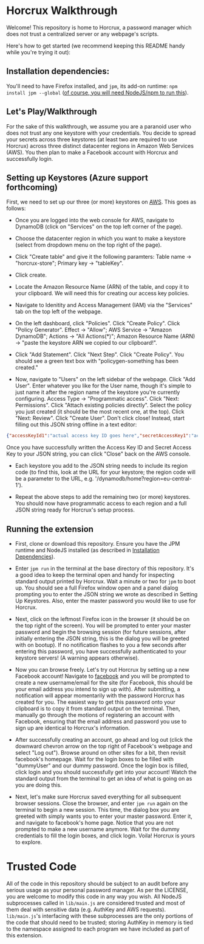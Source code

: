 # Horcrux Walkthrough

Welcome! This repository is home to Horcrux, a password manager which does not
trust a centralized server or any webpage's scripts.

Here's how to get started (we recommend keeping this README handy while you're
trying it out):

## Installation dependencies:
You'll need to have Firefox installed, and `jpm`, its add-on runtime:
`npm install jpm --global` ([of course, you will need NodeJS/npm to run
this](https://developer.mozilla.org/en-US/Add-ons/SDK/Tools/jpm)).


## Let's Play/Walkthrough
For the sake of this walkthrough, we assume you are a paranoid user who does not trust any one keystore with your
credentials. You decide to spread your secrets across three keystores (at least
two are required to use Horcrux) across three distinct datacenter regions in Amazon Web Services (AWS). You then plan to make a Facebook account with Horcrux and successfully login.

## Setting up Keystores (Azure support forthcoming)

 First, we need to set up our three (or more) keystores on
[AWS](https://console.aws.amazon.com). This goes as follows:

- Once you are logged into the web console for AWS, navigate to DynamoDB (click on
"Services" on the top left corner of the page).

- Choose the datacenter region in which you want to make a keystore (select from
  dropdown menu on the top right of the page).

- Click "Create table" and give it the following paramters: 
  Table name -> "horcrux-store"; Primary key -> "tableKey".

- Click create.

- Locate the Amazon Resource Name (ARN) of the table, and copy it to your
  clipboard. We will need this for creating our access key policies.

- Navigate to Idenitity and Access Management (IAM) via the "Services" tab on
  the top left of the webpage.

- On the left dashboard, click "Policies". Click "Create Policy". Click "Policy
  Generator". Effect -> "Allow"; AWS Service -> "Amazon DynamoDB"; Actions ->
"All Actions(\*)"; Amazon Resource Name (ARN) -> "paste the keystore ARN we
copied to our clipboard!".

- Click "Add Statement". Click "Next Step". Click "Create Policy". You should
  see a green text box with "policygen-something has been created."

- Now, navigate to "Users" on the left sidebar of the webpage. Click "Add User".
  Enter whatever you like for the User name, though it's simple to just name it
after the region name of the keystore you're currently configuring. Access Type
-> "Programmatic access". Click "Next: Permissions". Click "Attach existing
policies directly". Select the policy you just created (it should be the most
recent one, at the top). Click "Next: Review". Click "Create User". Don't click
close! Instead, start filling out this JSON string offline in a text editor:
```JSON
{"accessKeyId1":"actual access key ID goes here","secretAccessKey1":"actual secret key goes here","region1":"one of AWS regions, e.g. eu-central-1","accessKeyId2":"second keystore access id","secretAccessKey2":"another secret access key","region2":"a different jurisdiction"}
```
Once you have successfully written the Access Key ID and Secret Access Key to your
JSON string, you can click "Close" back on the AWS console.

- Each keystore you add to the JSON string needs to include its region code (to find this, look at
the URL for your keystore; the region code will be a parameter to the URL, e.g. '/dynamodb/home?region=eu-central-1').

- Repeat the above steps to add the remaining two (or more) keystores. You should now have
  programmatic access to each region and a full JSON string ready for Horcrux's
setup process.

## Running the extension
- First, clone or download this repository. Ensure you have the JPM runtime and
  NodeJS installed (as
  described in [Installation Dependencies](#installation-dependencies)).

- Enter `jpm run` in the terminal at the base directory of this repository. It's
  a good idea to keep the terminal open and handy for inspecting standard output
printed by Horcrux. Wait a minute or two for `jpm` to boot up. You should see a
full Firefox window open and a panel dialog prompting you to enter the JSON
string we wrote as described in Setting Up Keystores. Also, enter the master
password you would like to use for Horcrux.

- Next, click on the leftmost Firefox icon in the browser (it should be on the
  top right of the screen). You will be prompted to enter your master password
and begin the browsing session (for future sessions, after initially entering
the JSON string, this is the dialog you will be greeted with on bootup). If no
notification flashes to you a few seconds after entering this password, you have
successfully authenticated to your keystore servers! (A warning appears
otherwise).

- Now you can browse freely. Let's try out Horcrux by setting up a new Facebook
  account! Navigate to [facebook](https://www.facebook.com) and you will be
prompted to create a new username/email for the site (for Facebook, this should
be your email address you intend to sign up with). After submitting, a
notification will appear momentarily with the password Horcrux has created for
you. The easiest way to get this password onto your clipboard is to copy it from
standard output on the terminal. Then, manually go through the motions of registering an
account with Facebook, ensuring that the email address and password you use to
sign up are identical to Horcrux's information. 

- After successfully creating an
account, go ahead and log out (click the downward chevron arrow on the top right
of Facebook's webpage and select "Log out"). Browse around on other sites for a
bit, then revisit facebook's homepage. Wait for the login boxes to be filled
with "dummyUser" and our dummy password. Once the login box is filled, click
login and you should successfully get into your account! Watch the standard
output from the terminal to get an idea of what is going on as you are doing
this.

- Next, let's make sure Horcrux saved everything for all subsequent browser
  sessions. Close the browser, and enter `jpm run` again on the terminal to
begin a new session. This time, the dialog box you are greeted with simply wants
you to enter your master password. Enter it, and navigate to facebook's home
page. Notice that you are not prompted to make a new username anymore. Wait for the dummy credentials to fill the login boxes, and click login.
Voila! Horcrux is yours to explore.

# Trusted Code
All of the code in this repository should be subject to an audit before any
serious usage as your personal password manager. As per the LICENSE, you are
welcome to modify this code in any way you wish. All NodeJS subprocesses called
in `lib/main.js` are considered trusted and most of them deal with sensitive data (e.g.
AuthKey and AWS requests). `lib/main.js`'s interfacing with these subprocesses
are the only portions of the code that should need to be trusted; storing
AuthKey in memory is tied to the namespace assigned to each program we have
included as part of this extension.
